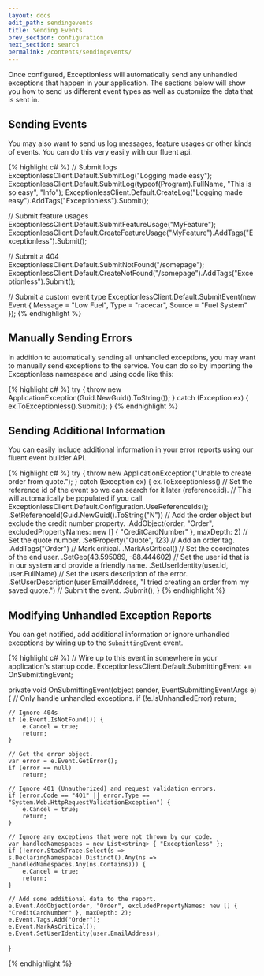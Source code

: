 ```yaml
---
layout: docs
edit_path: sendingevents
title: Sending Events
prev_section: configuration
next_section: search
permalink: /contents/sendingevents/
---
```


Once configured, Exceptionless will automatically send any unhandled exceptions that happen in your application. The sections below will show you how to send us different event types as well as customize the data that is sent in.

## Sending Events

You may also want to send us log messages, feature usages or other kinds of events. You can do this very easily with our fluent api.

{% highlight c# %}
// Submit logs
ExceptionlessClient.Default.SubmitLog("Logging made easy");
ExceptionlessClient.Default.SubmitLog(typeof(Program).FullName, "This is so easy", "Info");
ExceptionlessClient.Default.CreateLog("Logging made easy").AddTags("Exceptionless").Submit();

// Submit feature usages
ExceptionlessClient.Default.SubmitFeatureUsage("MyFeature");
ExceptionlessClient.Default.CreateFeatureUsage("MyFeature").AddTags("Exceptionless").Submit();

// Submit a 404
ExceptionlessClient.Default.SubmitNotFound("/somepage");
ExceptionlessClient.Default.CreateNotFound("/somepage").AddTags("Exceptionless").Submit();

// Submit a custom event type
ExceptionlessClient.Default.SubmitEvent(new Event { Message = "Low Fuel", Type = "racecar", Source = "Fuel System" });
{% endhighlight %}

## Manually Sending Errors

In addition to automatically sending all unhandled exceptions, you may want to manually send exceptions to the service.
You can do so by importing the Exceptionless namespace and using code like this:

{% highlight c# %}
try {
    throw new ApplicationException(Guid.NewGuid().ToString());
} catch (Exception ex) {
    ex.ToExceptionless().Submit();
}
{% endhighlight %}

## Sending Additional Information

You can easily include additional information in your error reports using our fluent event builder API.

{% highlight c# %}
try {
    throw new ApplicationException("Unable to create order from quote.");
} catch (Exception ex) {
    ex.ToExceptionless()
        // Set the reference id of the event so we can search for it later (reference:id).
        // This will automatically be populated if you call ExceptionlessClient.Default.Configuration.UseReferenceIds();
        .SetReferenceId(Guid.NewGuid().ToString("N"))
        // Add the order object but exclude the credit number property.
        .AddObject(order, "Order", excludedPropertyNames: new [] { "CreditCardNumber" }, maxDepth: 2)
        // Set the quote number.
        .SetProperty("Quote", 123)
        // Add an order tag.
        .AddTags("Order")
        // Mark critical.
        .MarkAsCritical()
        // Set the coordinates of the end user.
        .SetGeo(43.595089, -88.444602)
        // Set the user id that is in our system and provide a friendly name.
        .SetUserIdentity(user.Id, user.FullName)
        // Set the users description of the error.
        .SetUserDescription(user.EmailAddress, "I tried creating an order from my saved quote.")
        // Submit the event.
        .Submit();
}
{% endhighlight %}

## Modifying Unhandled Exception Reports

You can get notified, add additional information or ignore unhandled exceptions by wiring up to the
`SubmittingEvent` event.

{% highlight c# %}
// Wire up to this event in somewhere in your application's startup code.
ExceptionlessClient.Default.SubmittingEvent += OnSubmittingEvent;

private void OnSubmittingEvent(object sender, EventSubmittingEventArgs e) {
    // Only handle unhandled exceptions.
    if (!e.IsUnhandledError)
        return;

    // Ignore 404s
    if (e.Event.IsNotFound()) {
        e.Cancel = true;
        return;
    }

    // Get the error object.
    var error = e.Event.GetError();
    if (error == null)
        return;

    // Ignore 401 (Unauthorized) and request validation errors.
    if (error.Code == "401" || error.Type == "System.Web.HttpRequestValidationException") {
        e.Cancel = true;
        return;
    }
    
    // Ignore any exceptions that were not thrown by our code.
    var handledNamespaces = new List<string> { "Exceptionless" };
    if (!error.StackTrace.Select(s => s.DeclaringNamespace).Distinct().Any(ns => _handledNamespaces.Any(ns.Contains))) {
        e.Cancel = true;
        return;
    }
    
    // Add some additional data to the report.
    e.Event.AddObject(order, "Order", excludedPropertyNames: new [] { "CreditCardNumber" }, maxDepth: 2);
    e.Event.Tags.Add("Order");
    e.Event.MarkAsCritical();
    e.Event.SetUserIdentity(user.EmailAddress);
}

{% endhighlight %}
